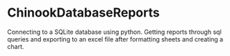 # ChinookDatabaseReports
Connecting to a SQLite database using python. Getting reports through sql queries and exporting to an excel file after formatting sheets and creating a chart.
